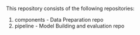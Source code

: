 This repository consists of the following repositories:
<ol>
  <li> components - Data Preparation repo </li>
  <li> pipeline - Model Building and evaluation repo </li>
</ol>
